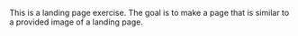 This is a landing page exercise. The goal is to make a page that is similar to a provided image of a landing page.